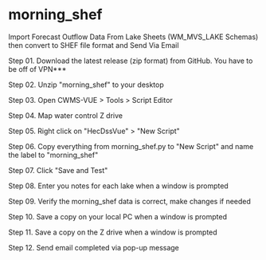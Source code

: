 # morning_shef
Import Forecast Outflow Data From Lake Sheets (WM_MVS_LAKE Schemas) then convert to SHEF file format and Send Via Email

Step 01. Download the latest release (zip format) from GitHub. You have to be off of VPN***

Step 02. Unzip "morning_shef" to your desktop

Step 03. Open CWMS-VUE > Tools > Script Editor

Step 04. Map water control Z drive

Step 05. Right click on "HecDssVue" > "New Script"

Step 06. Copy everything from morning_shef.py to "New Script" and name the label to "morning_shef"

Step 07. Click "Save and Test"

Step 08. Enter you notes for each lake when a window is prompted

Step 09. Verify the morning_shef data is correct, make changes if needed

Step 10. Save a copy on your local PC when a window is prompted 

Step 11. Save a copy on the Z drive when a window is prompted

Step 12. Send email completed via pop-up message